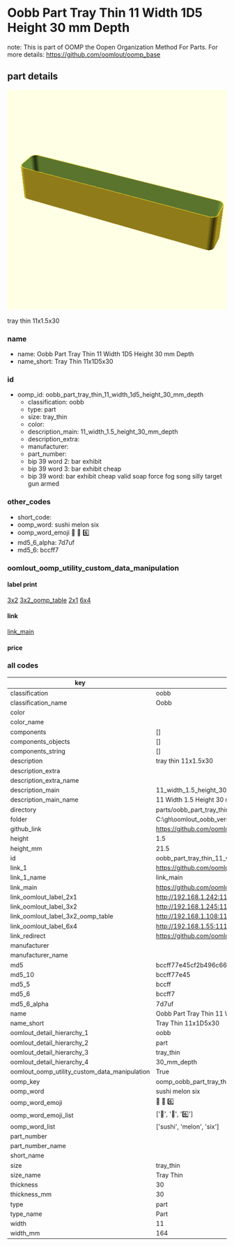 # Oobb Part Tray Thin 11 Width 1D5 Height 30 mm Depth  

note: This is part of OOMP the Oopen Organization Method For Parts. For more details: https://github.com/oomlout/oomp_base

##  part details
  

[![](3dpr.png)](3dpr.png)

tray thin 11x1.5x30



### name
* name: Oobb Part Tray Thin 11 Width 1D5 Height 30 mm Depth
* name_short: Tray Thin 11x1D5x30 
### id
* oomp_id: oobb_part_tray_thin_11_width_1d5_height_30_mm_depth
  * classification: oobb
  * type: part
  * size: tray_thin
  * color: 
  * description_main: 11_width_1.5_height_30_mm_depth
  * description_extra: 
  * manufacturer: 
  * part_number: 
  * bip 39 word 2: bar exhibit
  * bip 39 word 3: bar exhibit cheap
  * bip 39 word: bar exhibit cheap valid soap force fog song silly target gun armed

### other_codes
* short_code: 
* oomp_word: sushi melon six
* oomp_word_emoji :sushi: :melon: :six:
* md5_6_alpha: 7d7uf
* md5_6: bccff7






### oomlout_oomp_utility_custom_data_manipulation
#### label print
[3x2](http://192.168.1.245:1112/?label=oomp%207d7uf)
[3x2_oomp_table](http://192.168.1.108:1112/?label=oomp%207d7uf)
[2x1](http://192.168.1.242:1112/?label=oomp%207d7uf)
[6x4](http://192.168.1.55:1112/?label=oomp%207d7uf)    

#### link

[link_main](https://github.com/oomlout/oomlout_oobb_version_4_generated_parts/tree/main/navigation_oomp/oobb/part/tray_thin/11_width_1.5_height_30_mm_depth/part)                              

#### price







### all codes 
| key | value |  
| --- | --- |  
| classification | oobb |  
| classification_name | Oobb |  
| color |  |  
| color_name |  |  
| components | [] |  
| components_objects | [] |  
| components_string | [] |  
| description | tray thin 11x1.5x30 |  
| description_extra |  |  
| description_extra_name |  |  
| description_main | 11_width_1.5_height_30_mm_depth |  
| description_main_name | 11 Width 1.5 Height 30 mm Depth |  
| directory | parts/oobb_part_tray_thin_11_width_1d5_height_30_mm_depth |  
| folder | C:\gh\oomlout_oobb_version_4_generated_parts\parts\oobb_part_tray_thin_11_width_1d5_height_30_mm_depth |  
| github_link | https://github.com/oomlout/oomlout_oomp_part_src/tree/main/parts/oobb_part_tray_thin_11_width_1d5_height_30_mm_depth |  
| height | 1.5 |  
| height_mm | 21.5 |  
| id | oobb_part_tray_thin_11_width_1d5_height_30_mm_depth |  
| link_1 | https://github.com/oomlout/oomlout_oobb_version_4_generated_parts/tree/main/navigation_oomp/oobb/part/tray_thin/11_width_1.5_height_30_mm_depth/part |  
| link_1_name | link_main |  
| link_main | https://github.com/oomlout/oomlout_oobb_version_4_generated_parts/tree/main/navigation_oomp/oobb/part/tray_thin/11_width_1.5_height_30_mm_depth/part |  
| link_oomlout_label_2x1 | http://192.168.1.242:1112/?label=oomp%207d7uf |  
| link_oomlout_label_3x2 | http://192.168.1.245:1112/?label=oomp%207d7uf |  
| link_oomlout_label_3x2_oomp_table | http://192.168.1.108:1112/?label=oomp%207d7uf |  
| link_oomlout_label_6x4 | http://192.168.1.55:1112/?label=oomp%207d7uf |  
| link_redirect | https://github.com/oomlout/oomlout_oobb_version_4_generated_parts/tree/main/parts/oobb_tray_thin_11_1d5_30 |  
| manufacturer |  |  
| manufacturer_name |  |  
| md5 | bccff77e45cf2b496c66df0c4dd3e093 |  
| md5_10 | bccff77e45 |  
| md5_5 | bccff |  
| md5_6 | bccff7 |  
| md5_6_alpha | 7d7uf |  
| name | Oobb Part Tray Thin 11 Width 1D5 Height 30 mm Depth |  
| name_short | Tray Thin 11x1D5x30  |  
| oomlout_detail_hierarchy_1 | oobb |  
| oomlout_detail_hierarchy_2 | part |  
| oomlout_detail_hierarchy_3 | tray_thin |  
| oomlout_detail_hierarchy_4 | 30_mm_depth |  
| oomlout_oomp_utility_custom_data_manipulation | True |  
| oomp_key | oomp_oobb_part_tray_thin_11_width_1d5_height_30_mm_depth |  
| oomp_word | sushi melon six |  
| oomp_word_emoji | :sushi: :melon: :six: |  
| oomp_word_emoji_list | [':sushi:', ':melon:', ':six:'] |  
| oomp_word_list | ['sushi', 'melon', 'six'] |  
| part_number |  |  
| part_number_name |  |  
| short_name |  |  
| size | tray_thin |  
| size_name | Tray Thin |  
| thickness | 30 |  
| thickness_mm | 30 |  
| type | part |  
| type_name | Part |  
| width | 11 |  
| width_mm | 164 |  

